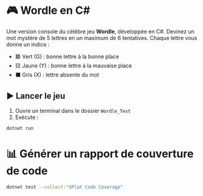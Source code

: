 # 🎮 Wordle en C#

Une version console du célèbre jeu **Wordle**, développée en C#. Devinez un mot mystère de 5 lettres en un maximum de 6 tentatives. Chaque lettre vous donne un indice :

- 🟩 Vert (G) : bonne lettre à la bonne place  
- 🟨 Jaune (Y) : bonne lettre à la mauvaise place  
- ⬛ Gris (X) : lettre absente du mot

## ▶️ Lancer le jeu

1. Ouvre un terminal dans le dossier `Wordle_Test`
2. Exécute :

```bash
dotnet run
```

# 📊 Générer un rapport de couverture de code

```bash
dotnet test --collect:"XPlat Code Coverage"
```